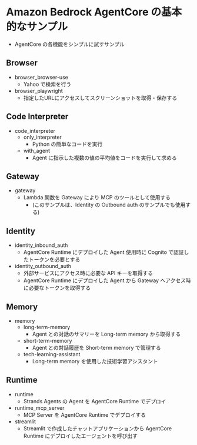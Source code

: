 # Amazon Bedrock AgentCore の基本的なサンプル

* AgentCore の各機能をシンプルに試すサンプル

## Browser
* browser_browser-use
    - Yahoo で検索を行う
* browser_playwright
    - 指定したURLにアクセスしてスクリーンショットを取得・保存する

## Code Interpreter
* code_interpreter
    - only_interpreter
        - Python の簡単なコードを実行
    - with_agent
        - Agent に指示した複数の値の平均値をコードを実行して求める

## Gateway
* gateway
    - Lambda 関数を Gateway により MCP のツールとして使用する
        - (このサンプルは、Identity の Outbound auth のサンプルでも使用する)

## Identity
* identity_inbound_auth
    - AgentCore Runtime にデプロイした Agent 使用時に Cognito で認証したトークンを必要とする
* identity_outbound_auth
    - 外部サービスにアクセス時に必要な API キーを取得する
    - AgentCore Runtime にデプロイした Agent から Gateway へアクセス時に必要なトークンを取得する

## Memory
* memory
    - long-term-memory
        - Agent との対話のサマリーを Long-term memory から取得する
    - short-term-memory
        - Agent との対話履歴を Short-term memory で管理する
    - tech-learning-assistant
        - Long-term memory を使用した技術学習アシスタント

## Runtime

* runtime
    - Strands Agents の Agent を AgentCore Runtime でデプロイ
* runtime_mcp_server
    - MCP Server を AgentCore Runtime でデプロイする
* streamlit
    -  Streamlit で作成したチャットアプリケーションから AgentCore Runtime にデプロイしたエージェントを呼び出す


